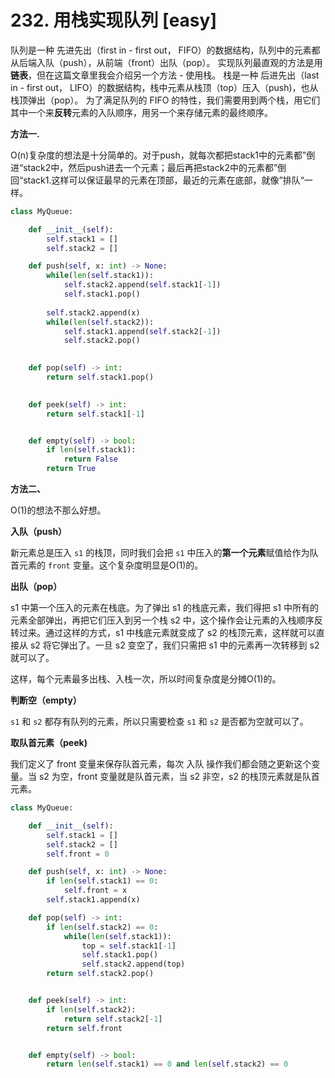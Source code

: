 # 232. 用栈实现队列 [easy]



队列是一种 先进先出（first in - first out， FIFO）的数据结构，队列中的元素都从后端入队（push），从前端（front）出队（pop）。
实现队列最直观的方法是用**链表**，但在这篇文章里我会介绍另一个方法 - 使用栈。
栈是一种 后进先出（last in - first out， LIFO）的数据结构，栈中元素从栈顶（top）压入（push)，也从栈顶弹出（pop）。
为了满足队列的 FIFO 的特性，我们需要用到两个栈，用它们其中一个来**反转**元素的入队顺序，用另一个来存储元素的最终顺序。



**方法一.** 

O(n)复杂度的想法是十分简单的。对于push，就每次都把stack1中的元素都”倒进“stack2中，然后push进去一个元素；最后再把stack2中的元素都”倒回“stack1.这样可以保证最早的元素在顶部，最近的元素在底部，就像”排队“一样。

```python
class MyQueue:

    def __init__(self):
        self.stack1 = []
        self.stack2 = []

    def push(self, x: int) -> None:
        while(len(self.stack1)):
            self.stack2.append(self.stack1[-1])
            self.stack1.pop()
            
        self.stack2.append(x)
        while(len(self.stack2)):
            self.stack1.append(self.stack2[-1])
            self.stack2.pop()
            

    def pop(self) -> int:
        return self.stack1.pop()
        

    def peek(self) -> int:
        return self.stack1[-1]


    def empty(self) -> bool:
        if len(self.stack1):
            return False
        return True
```

**方法二、**

O(1)的想法不那么好想。

**入队（push）**

新元素总是压入 `s1` 的栈顶，同时我们会把 `s1` 中压入的**第一个元素**赋值给作为队首元素的 `front` 变量。这个复杂度明显是O(1)的。

**出队（pop）**

s1 中第一个压入的元素在栈底。为了弹出 s1 的栈底元素，我们得把 s1 中所有的元素全部弹出，再把它们压入到另一个栈 s2 中，这个操作会让元素的入栈顺序反转过来。通过这样的方式，s1 中栈底元素就变成了 s2 的栈顶元素，这样就可以直接从 s2 将它弹出了。一旦 s2 变空了，我们只需把 s1 中的元素再一次转移到 s2 就可以了。

这样，每个元素最多出栈、入栈一次，所以时间复杂度是分摊O(1)的。

**判断空（empty）**

`s1` 和 `s2` 都存有队列的元素，所以只需要检查 `s1` 和 `s2` 是否都为空就可以了。

**取队首元素（peek)**

我们定义了 front 变量来保存队首元素，每次 入队 操作我们都会随之更新这个变量。当 s2 为空，front 变量就是队首元素，当 s2 非空，s2 的栈顶元素就是队首元素。



```python
class MyQueue:

    def __init__(self):
        self.stack1 = []
        self.stack2 = []
        self.front = 0

    def push(self, x: int) -> None:
        if len(self.stack1) == 0:
            self.front = x
        self.stack1.append(x)

    def pop(self) -> int:
        if len(self.stack2) == 0:
            while(len(self.stack1)):
                top = self.stack1[-1]
                self.stack1.pop()
                self.stack2.append(top)
        return self.stack2.pop()


    def peek(self) -> int:
        if len(self.stack2):
            return self.stack2[-1]
        return self.front


    def empty(self) -> bool:
        return len(self.stack1) == 0 and len(self.stack2) == 0
```

